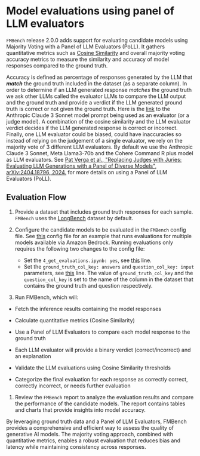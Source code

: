 # Model evaluations using panel of LLM evaluators

`FMBench` release 2.0.0 adds support for evaluating candidate models using Majority Voting with a Panel of LLM Evaluators (PoLL). It gathers quantitative metrics such as [Cosine Similarity](https://en.wikipedia.org/wiki/Cosine_similarity) and overall majority voting accuracy metrics to measure the similarity and accuracy of model responses compared to the ground truth. 

Accuracy is defined as percentage of responses generated by the LLM that **_match_** the ground truth included in the dataset (as a separate column). In order to determine if an LLM generated response _matches_ the ground truth we ask other LLMs called the evaluator LLMs to compare the LLM output and the ground truth and provide a verdict if the LLM generated ground truth is correct or not given the ground truth. Here is the [link](https://github.com/aws-samples/foundation-model-benchmarking-tool/blob/main/src/fmbench/prompt_template/eval_criteria/claude_eval_prompt_templates/claude_eval_majority_vote.txt) to the Anthropic Claude 3 Sonnet model prompt being used as an evaluator (or a judge model). A combination of the cosine similarity and the LLM evaluator verdict decides if the LLM generated response is correct or incorrect. Finally, one LLM evaluator could be biased, could have inaccuracies so instead of relying on the judgement of a single evaluator, we rely on the majority vote of 3 different LLM evaluators. By default we use the Anthropic Claude 3 Sonnet, Meta Llama3-70b and the Cohere Command R plus model as LLM evaluators. See 
[Pat Verga et al., "Replacing Judges with Juries: Evaluating LLM Generations with a Panel of Diverse Models",    arXiv:2404.18796, 2024.](https://arxiv.org/abs/2404.18796) for more details on using a Panel of LLM Evaluators (PoLL).


## Evaluation Flow

1. Provide a dataset that includes ground truth responses for each sample. `FMBench` uses the [LongBench](https://huggingface.co/datasets/THUDM/LongBench) dataset by default. 

1. Configure the candidate models to be evaluated in the `FMBench` config file. See [this](https://github.com/aws-samples/foundation-model-benchmarking-tool/blob/main/src/fmbench/configs/bedrock/config-bedrock.yml) config file for an example that runs evaluations for multiple models available via Amazon Bedrock. Running evaluations only requires the following two changes to the config file:

    - Set the `4_get_evaluations.ipynb: yes`, see [this](https://github.com/aws-samples/foundation-model-benchmarking-tool/blob/7bb00debea4ffacecf7acaeaf54c9039a42022f7/src/fmbench/configs/bedrock/config-bedrock.yml#L77) line.
    - Set the `ground_truth_col_key: answers` and `question_col_key: input` parameters, see [this](https://github.com/aws-samples/foundation-model-benchmarking-tool/blob/7bb00debea4ffacecf7acaeaf54c9039a42022f7/src/fmbench/configs/bedrock/config-bedrock.yml#L90) line. The value of `ground_truth_col_key` and the `question_col_key` is set to the name of the column in the dataset that contains the ground truth and question respectively.

1. Run FMBench, which will: 

- Fetch the inference results containing the model responses 

- Calculate quantitative metrics (Cosine Similarity) 

- Use a Panel of LLM Evaluators to compare each model response to the ground truth 

- Each LLM evaluator will provide a binary verdict (correct/incorrect) and an explanation 

- Validate the LLM evaluations using Cosine Similarity thresholds 

- Categorize the final evaluation for each response as correctly correct, correctly incorrect, or needs further evaluation 

1. Review the `FMBench` report to analyze the evaluation results and compare the performance of the candidate models. The report contains tables and charts that provide insights into model accuracy.

By leveraging ground truth data and a Panel of LLM Evaluators, FMBench provides a comprehensive and efficient way to assess the quality of generative AI models. The majority voting approach, combined with quantitative metrics, enables a robust evaluation that reduces bias and latency while maintaining consistency across responses.



